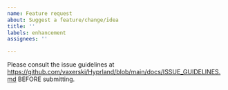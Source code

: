 ```yaml
---
name: Feature request
about: Suggest a feature/change/idea
title: ''
labels: enhancement
assignees: ''

---
```


Please consult the issue guidelines at
https://github.com/vaxerski/Hyprland/blob/main/docs/ISSUE_GUIDELINES.md
BEFORE submitting.
